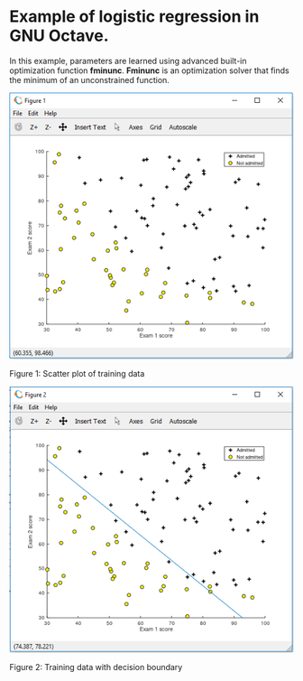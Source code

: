 # Example of logistic regression in GNU Octave.

In this example, parameters are learned using advanced built-in optimization function **fminunc**.
**Fminunc** is an optimization solver that finds the minimum of an unconstrained function.

![alt text](https://github.com/kchunter/machineLearning/blob/master/pictures/plottedData.PNG)

Figure 1: Scatter plot of training data

![alt text](https://github.com/kchunter/machineLearning/blob/master/pictures/decisionBoundary.PNG)

Figure 2: Training data with decision boundary
